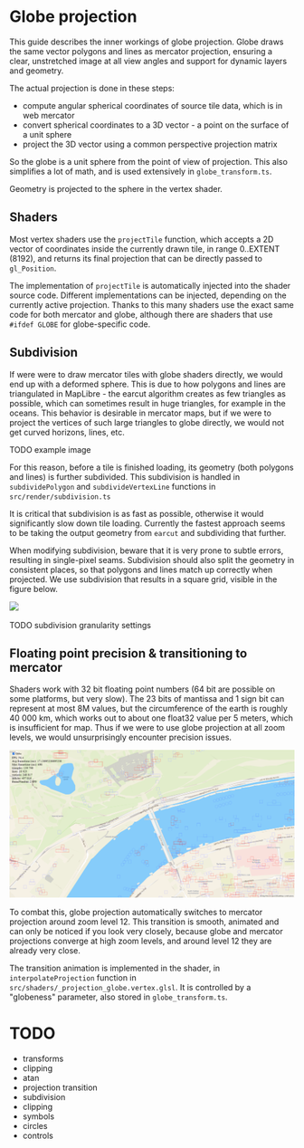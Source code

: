 # Globe projection

This guide describes the inner workings of globe projection.
Globe draws the same vector polygons and lines as mercator projection,
ensuring a clear, unstretched image at all view angles and support for dynamic layers and geometry.

The actual projection is done in these steps:

- compute angular spherical coordinates of source tile data, which is in web mercator
- convert spherical coordinates to a 3D vector - a point on the surface of a unit sphere
- project the 3D vector using a common perspective projection matrix

So the globe is a unit sphere from the point of view of projection.
This also simplifies a lot of math, and is used extensively in `globe_transform.ts`.

Geometry is projected to the sphere in the vertex shader.

## Shaders

Most vertex shaders use the `projectTile` function, which
accepts a 2D vector of coordinates inside the currently drawn tile,
in range 0..EXTENT (8192), and returns its final projection that can
be directly passed to `gl_Position`.

The implementation of `projectTile` is automatically injected into the shader source code.
Different implementations can be injected, depending on the currently active projection.
Thanks to this many shaders use the exact same code for both mercator and globe,
although there are shaders that use `#ifdef GLOBE` for globe-specific code.

## Subdivision

If were were to draw mercator tiles with globe shaders directly, we would end up with a deformed sphere.
This is due to how polygons and lines are triangulated in MapLibre - the earcut algorithm
creates as few triangles as possible, which can sometimes result in huge triangles, for example in the oceans.
This behavior is desirable in mercator maps, but if we were to project the vertices of such large triangles to globe directly,
we would not get curved horizons, lines, etc.

TODO example image

For this reason, before a tile is finished loading, its geometry (both polygons and lines) is further subdivided.
This subdivision is handled in `subdividePolygon` and `subdivideVertexLine` functions in `src/render/subdivision.ts`

It is critical that subdivision is as fast as possible, otherwise it would significantly slow down tile loading.
Currently the fastest approach seems to be taking the output geometry from `earcut` and subdividing that further.

When modifying subdivision, beware that it is very prone to subtle errors, resulting in single-pixel seams.
Subdivision should also split the geometry in consistent places, so that polygons and lines match up correctly when
projected. We use subdivision that results in a square grid, visible in the figure below.

![](wireframe.png)

TODO subdivision granularity settings

## Floating point precision & transitioning to mercator

Shaders work with 32 bit floating point numbers (64 bit are possible on some platforms, but very slow).
The 23 bits of mantissa and 1 sign bit can represent at most 8M values,
but the circumference of the earth is roughly 40 000 km, which works out to
about one float32 value per 5 meters, which is insufficient for map.
Thus if we were to use globe projection at all zoom levels, we would unsurprisingly encounter precision issues.

![](assets/floats.png)

To combat this, globe projection automatically switches to mercator projection around zoom level 12.
This transition is smooth, animated and can only be noticed if you look very closely,
because globe and mercator projections converge at high zoom levels, and around level 12
they are already very close.

The transition animation is implemented in the shader, in `interpolateProjection` function in `src/shaders/_projection_globe.vertex.glsl`.
It is controlled by a "globeness" parameter, also stored in `globe_transform.ts`.

# TODO

- transforms
- clipping
- atan
- projection transition
- subdivision
- clipping
- symbols
- circles
- controls



